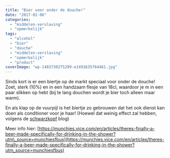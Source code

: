 ```yaml
---
title: "Bier voor onder de douche!"
date: "2017-01-06"
categories: 
  - "middelen-verslaving"
  - "opmerkelijk"
tags: 
  - "alcohol"
  - "bier"
  - "douche"
  - "middelen-verslaving"
  - "opmerkelijk"
  - "product"
coverImage: "wp-1483730275299-e1491635764461.jpg"
---
```


Sinds kort is er een biertje op de markt speciaal voor onder de douche! Zoet, sterk (10%) en in een handzaam flesje van 18cl, waardoor je m in een paar slikken op hebt (bij te lang douchen wordt je bier toch alleen maar warm).

En als klap op de vuurpijl is het biertje zo gebrouwen dat het ook dienst kan doen als conditioner voor je haar! (Hoewel dat weinig effect zal hebben, volgens de [schwarzkopf](http://m.schwarzkopf.nl/sknl/nl/home/trendy_looks/haarmode_trends/blog_trends/bier_is_goed_voor_je_haar.mobile.html) blog)

Meer info hier: [https://munchies.vice.com/en/articles/theres-finally-a-beer-made-specifically-for-drinking-in-the-shower?utm\_source=munchiesfbus](https://munchies.vice.com/en/articles/theres-finally-a-beer-made-specifically-for-drinking-in-the-shower?utm_source=munchiesfbus)
